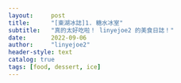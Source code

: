 ```yaml
---
layout:     post
title:      "[東湖冰誌]1. 糖水冰室"
subtitle:   "真的太好吃啦！ linyejoe2 的美食日誌！"
date:       2022-09-06
author:     "linyejoe2"
header-style: text
catalog: true
tags: [food, dessert, ice]
---
```


